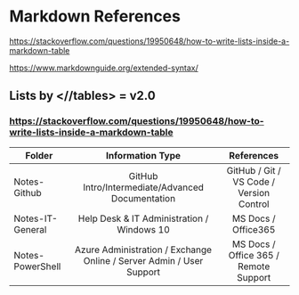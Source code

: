 # Markdown References

https://stackoverflow.com/questions/19950648/how-to-write-lists-inside-a-markdown-table

https://www.markdownguide.org/extended-syntax/

## Lists by <//tables> = v2.0

### https://stackoverflow.com/questions/19950648/how-to-write-lists-inside-a-markdown-table

| Folder     | Information Type    | References   |
| ------------------|:----------:|:----------:|
| Notes-Github       | GitHub Intro/Intermediate/Advanced Documentation | GitHub / Git / VS Code / Version Control |
| Notes-IT-General      | Help Desk & IT Administration / Windows 10 | MS Docs / Office365 |
| Notes-PowerShell   | Azure Administration / Exchange Online / Server Admin / User Support | MS Docs / Office 365 / Remote Support |

